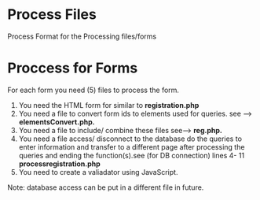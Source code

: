 # Process Files 
Process Format for the Processing files/forms

<h1> Proccess for Forms </h1>

For each form you need (5) files to process the form.

1. You need the HTML form for similar to <b> registration.php </b>
2. You need a file to convert form ids to elements used for queries. see -->  <b> elementsConvert.php.</b>
3. You need a file to include/ combine these files see-->   <b> reg.php.</b>
4. You need a file access/ disconnect to the database do the
queries to enter information and transfer to a different page after processing
the queries and ending the function(s).see (for DB connection) lines 4- 11  <b>  processregistration.php </b> 
5. You need to create a valiadator using JavaScript.

Note: database access can be put in a different file in future.

